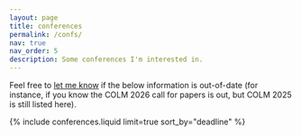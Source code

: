 ```yaml
---
layout: page
title: conferences
permalink: /confs/
nav: true
nav_order: 5
description: Some conferences I'm interested in.
---
```


Feel free to [let me know](mailto:drd92@georgetown.edu) if the below information is out-of-date (for instance, if you know the COLM 2026 call for papers is out, but COLM 2025 is still listed here).

{% include conferences.liquid limit=true sort_by="deadline" %}
